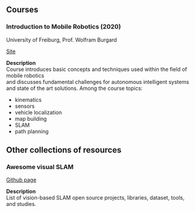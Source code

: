 ## Courses

### Introduction to Mobile Robotics (2020)
University of Freiburg, Prof. Wolfram Burgard

[Site](http://ais.informatik.uni-freiburg.de/teaching/ss20/robotics/index_en.php)

**Description**  
Course introduces basic concepts and techniques used within the field of mobile robotics   
and discusses fundamental challenges for autonomous intelligent systems and state of the art solutions.
Among the course topics:
- kinematics
- sensors
- vehicle localization
- map building
- SLAM
- path planning


## Other collections of resources

### Awesome visual SLAM

[Github page](https://github.com/tzutalin/awesome-visual-slam)

**Description**  
List of vision-based SLAM open source projects, libraries, dataset, tools, and studies.

